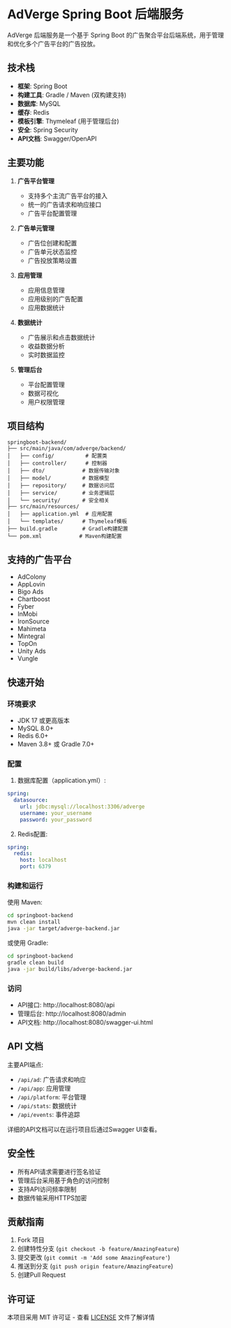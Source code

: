 # AdVerge Spring Boot 后端服务

AdVerge 后端服务是一个基于 Spring Boot 的广告聚合平台后端系统，用于管理和优化多个广告平台的广告投放。

## 技术栈

- **框架**: Spring Boot
- **构建工具**: Gradle / Maven (双构建支持)
- **数据库**: MySQL
- **缓存**: Redis
- **模板引擎**: Thymeleaf (用于管理后台)
- **安全**: Spring Security
- **API文档**: Swagger/OpenAPI

## 主要功能

1. **广告平台管理**
   - 支持多个主流广告平台的接入
   - 统一的广告请求和响应接口
   - 广告平台配置管理

2. **广告单元管理**
   - 广告位创建和配置
   - 广告单元状态监控
   - 广告投放策略设置

3. **应用管理**
   - 应用信息管理
   - 应用级别的广告配置
   - 应用数据统计

4. **数据统计**
   - 广告展示和点击数据统计
   - 收益数据分析
   - 实时数据监控

5. **管理后台**
   - 平台配置管理
   - 数据可视化
   - 用户权限管理

## 项目结构

```
springboot-backend/
├── src/main/java/com/adverge/backend/
│   ├── config/          # 配置类
│   ├── controller/      # 控制器
│   ├── dto/            # 数据传输对象
│   ├── model/          # 数据模型
│   ├── repository/     # 数据访问层
│   ├── service/        # 业务逻辑层
│   └── security/       # 安全相关
├── src/main/resources/
│   ├── application.yml  # 应用配置
│   └── templates/      # Thymeleaf模板
├── build.gradle        # Gradle构建配置
└── pom.xml            # Maven构建配置
```

## 支持的广告平台

- AdColony
- AppLovin
- Bigo Ads
- Chartboost
- Fyber
- InMobi
- IronSource
- Mahimeta
- Mintegral
- TopOn
- Unity Ads
- Vungle

## 快速开始

### 环境要求

- JDK 17 或更高版本
- MySQL 8.0+
- Redis 6.0+
- Maven 3.8+ 或 Gradle 7.0+

### 配置

1. 数据库配置（application.yml）:
```yaml
spring:
  datasource:
    url: jdbc:mysql://localhost:3306/adverge
    username: your_username
    password: your_password
```

2. Redis配置:
```yaml
spring:
  redis:
    host: localhost
    port: 6379
```

### 构建和运行

使用 Maven:
```bash
cd springboot-backend
mvn clean install
java -jar target/adverge-backend.jar
```

或使用 Gradle:
```bash
cd springboot-backend
gradle clean build
java -jar build/libs/adverge-backend.jar
```

### 访问

- API接口: http://localhost:8080/api
- 管理后台: http://localhost:8080/admin
- API文档: http://localhost:8080/swagger-ui.html

## API 文档

主要API端点:

- `/api/ad`: 广告请求和响应
- `/api/app`: 应用管理
- `/api/platform`: 平台管理
- `/api/stats`: 数据统计
- `/api/events`: 事件追踪

详细的API文档可以在运行项目后通过Swagger UI查看。

## 安全性

- 所有API请求需要进行签名验证
- 管理后台采用基于角色的访问控制
- 支持API访问频率限制
- 数据传输采用HTTPS加密

## 贡献指南

1. Fork 项目
2. 创建特性分支 (`git checkout -b feature/AmazingFeature`)
3. 提交更改 (`git commit -m 'Add some AmazingFeature'`)
4. 推送到分支 (`git push origin feature/AmazingFeature`)
5. 创建Pull Request

## 许可证

本项目采用 MIT 许可证 - 查看 [LICENSE](LICENSE) 文件了解详情 